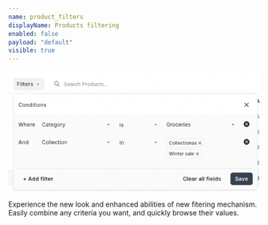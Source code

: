 ```yaml
---
name: product_filters
displayName: Products filtering
enabled: false
payload: "default"
visible: true
---
```


![new filters](./images/filters.png)

Experience the new look and enhanced abilities of new fitering mechanism.
Easily combine any criteria you want, and quickly browse their values.